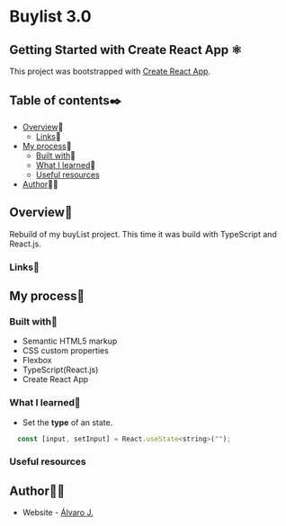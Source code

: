 # Buylist 3.0



## Getting Started with Create React App ⚛

This project was bootstrapped with [Create React App](https://github.com/facebook/create-react-app).

## Table of contents✒️

- [Overview](#overview)🎯
  - [Links](#links)🔗
- [My process](#my-process)🧩
  - [Built with](#built-with)🔨
  - [What I learned](#what-i-learned)📝
  - [Useful resources](#useful-resources)
- [Author](#author)🙋🏻

## Overview🎯

Rebuild of my buyList project. This time it was build with TypeScript and React.js.

### Links🔗



## My process🧩

### Built with🔨

- Semantic HTML5 markup
- CSS custom properties
- Flexbox
- TypeScript(React.js)
- Create React App

### What I learned📝
- Set the <strong>type</strong> of an state.
```js
  const [input, setInput] = React.useState<string>("");
```
### Useful resources



## Author🙋🏻

- Website - [Álvaro J.](https://www.github.com/alvaro-j/)
